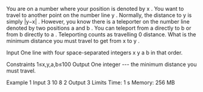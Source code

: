 You are on a number where your position is denoted by x
. You want to travel to another point on the number line y
. Normally, the distance to y
 is simply |y−x|
. However, you know there is a teleporter on the number line denoted by two positions a
 and b
. You can teleport from a
 directly to b
 or from b
 directly to a
. Teleporting counts as travelling 0
 distance. What is the minimum distance you must travel to get from x
 to y
.

Input
One line with four space-separated integers x
 y
 a
 b
 in that order.

Constraints
1≤x,y,a,b≤100
Output
One integer --- the minimum distance you must travel.

Example 1
Input
3 10 8 2
Output
3
Limits
Time: 1
s
Memory: 256
 MB
